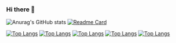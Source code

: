 ### Hi there 👋

![Anurag's GitHub stats](https://github-readme-stats.vercel.app/api?username=macRong&show_icons=true)
[![Readme Card](https://github-readme-stats.vercel.app/api/pin/?username=macRong&repo=github-readme-stats&show_owner=macRong)](https://github.com/anuraghazra/github-readme-stats)


[![Top Langs](https://github-readme-stats.vercel.app/api/top-langs/?username=macRong)](https://github.com/anuraghazra/github-readme-stats)
[![Top Langs](https://github-readme-stats.vercel.app/api/top-langs/?username=macRong&exclude_repo=github-readme-stats,anuraghazra.github.io)](https://github.com/anuraghazra/github-readme-stats)
[![Top Langs](https://github-readme-stats.vercel.app/api/top-langs/?username=macRong&hide=javascript,html)](https://github.com/anuraghazra/github-readme-stats)
[![Top Langs](https://github-readme-stats.vercel.app/api/top-langs/?username=macRong&langs_count=8)](https://github.com/anuraghazra/github-readme-stats)
[![Top Langs](https://github-readme-stats.vercel.app/api/top-langs/?username=macRong&layout=compact)](https://github.com/anuraghazra/github-readme-stats)

<!--
**macRong/macRong** is a ✨ _special_ ✨ repository because its `README.md` (this file) appears on your GitHub profile.

Here are some ideas to get you started:

- 🔭 I’m currently working on ...
- 🌱 I’m currently learning ...
- 👯 I’m looking to collaborate on ...
- 🤔 I’m looking for help with ...
- 💬 Ask me about ...
- 📫 How to reach me: ...
- 😄 Pronouns: ...
- ⚡ Fun fact: ...
-->
